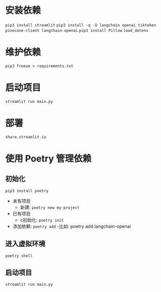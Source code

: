 # 安装依赖
`pip3 install streamlit`
`pip3 install -q -U langchain openai tiktoken pinecone-client langchain-openai`
`pip3 install Pillow`
`load_dotenv`

# 维护依赖
`pip3 freeze > requirements.txt`

# 启动项目
`streamlit run main.py`
 
# 部署
`share.streamlit.io`

# 使用 Poetry 管理依赖
## 初始化
`pip3 install poetry`
- 未有项目
  - 新建: `poetry new my-project`
- 已有项目
  - c初始化: `poetry init`
- 添加依赖: `poetry add`
  -比如: poetry add langchain-openai
## 进入虚拟环境
`poetry shell`
## 启动项目
`streamlit run main.py`